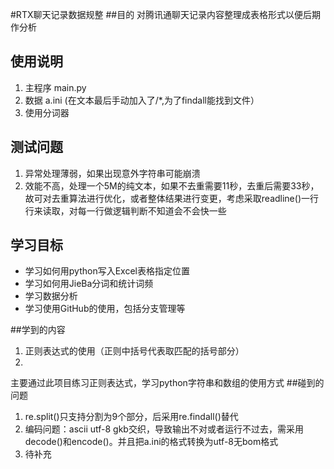 #RTX聊天记录数据规整
##目的
对腾讯通聊天记录内容整理成表格形式以便后期作分析
## 使用说明
1. 主程序  main.py
2. 数据 a.ini (在文本最后手动加入了/*,为了findall能找到文件）
3. 使用分词器
## 测试问题
1. 异常处理薄弱，如果出现意外字符串可能崩溃
2. 效能不高，处理一个5M的纯文本，如果不去重需要11秒，去重后需要33秒，故可对去重算法进行优化，或者整体结果进行变更，考虑采取readline()一行行来读取，对每一行做逻辑判断不知道会不会快一些
## 学习目标
* 学习如何用python写入Excel表格指定位置
* 学习如何用JieBa分词和统计词频
* 学习数据分析
* 学习使用GitHub的使用，包括分支管理等

##学到的内容
1. 正则表达式的使用（正则中括号代表取匹配的括号部分）
2. 

主要通过此项目练习正则表达式，学习python字符串和数组的使用方式
##碰到的问题
1. re.split()只支持分割为9个部分，后采用re.findall()替代
2. 编码问题：ascii utf-8 gkb交织，导致输出不对或者运行不过去，需采用decode()和encode()。并且把a.ini的格式转换为utf-8无bom格式
3. 待补充
